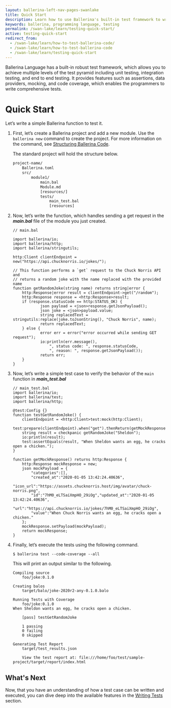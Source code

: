 ```yaml
---
layout: ballerina-left-nav-pages-swanlake
title: Quick Start
description: Learn how to use Ballerina's built-in test framework to write testable code. The test framework provides a set of building blocks to help write and run tests.
keywords: ballerina, programming language, testing
permalink: /swan-lake/learn/testing-quick-start/
active: testing-quick-start
redirect_from:
  - /swan-lake/learn/how-to-test-ballerina-code/
  - /swan-lake/learn/how-to-test-ballerina-code
  - /swan-lake/learn/testing-quick-start
---
```


Ballerina Language has a built-in robust test framework, which allows you to achieve multiple levels of the test pyramid including unit testing, integration testing, and end to end testing.  It provides features such as assertions, data providers, mocking, and code coverage, which enables the programmers to write comprehensive tests.


# Quick Start

Let’s write a simple Ballerina function to test it.



1. First, let’s create a Ballerina project and add a new module. Use the `ballerina new` command to create the project. 
For more information on the command, see [Structuring Ballerina Code](/swan-lake/learn/structuring-ballerina-code/).

    The standard project will hold the structure below.

    ```bash
    project-name/
        Ballerina.toml         
        src/
            module1/           	
                main.bal   
                Module.md
                [resources/]
                tests/
                    main_test.bal
                    [resources]	   
    ```

2. Now, let’s write the function, which handles sending a get request in the ***main.bal*** file of the module you just
 created.
 
    ```ballerina
    // main.bal
    
    import ballerina/io;
    import ballerina/http;
    import ballerina/stringutils;
    
    http:Client clientEndpoint = new("https://api.chucknorris.io/jokes/");
    
    // This function performs a `get` request to the Chuck Norris API and
    // returns a random joke with the name replaced with the provided name
    function getRandomJoke(string name) returns string|error {
        http:Response|error result = clientEndpoint->get("/random");
        http:Response response = <http:Response>result;
        if (response.statusCode == http:STATUS_OK) {
                json payload = <json>response.getJsonPayload();
                json joke = <json>payload.value;
                string replacedText = stringutils:replace(joke.toJsonString(), "Chuck Norris", name);
                return replacedText;
        } else {
                error err = error("error occurred while sending GET request");
                io:println(err.message(),
                    ", status code: ", response.statusCode,
                    ", reason: ", response.getJsonPayload());
                return err;
        }
    }
    
    ```

3. Now, let’s write a simple test case to verify the behavior of the `main` function in ***main_test.bal***

    ```ballerina
    // main_test.bal
    import ballerina/io;
    import ballerina/test;
    import ballerina/http;
    
    @test:Config {}
    function testGetRandomJoke() {
        clientEndpoint = <http:Client>test:mock(http:Client);
        test:prepare(clientEndpoint).when("get").thenReturn(getMockResponse());
        string result = checkpanic getRandomJoke("Sheldon");
        io:println(result);
        test:assertEquals(result, "When Sheldon wants an egg, he cracks open a chicken.");
    }
    
    function getMockResponse() returns http:Response {
        http:Response mockResponse = new;
        json mockPayload = {
            "categories":[],
            "created_at":"2020-01-05 13:42:24.40636",
            "icon_url":"https://assets.chucknorris.host/img/avatar/chuck-norris.png",
            "id":"7hM0_eLTSaiXmpHO_29iOg","updated_at":"2020-01-05 13:42:24.40636",
            "url":"https://api.chucknorris.io/jokes/7hM0_eLTSaiXmpHO_29iOg",
            "value":"When Chuck Norris wants an egg, he cracks open a chicken."
        };
        mockResponse.setPayload(mockPayload);
        return mockResponse;
    }
    
    ```

4. Finally, let’s execute the tests using the following command.

    `$ ballerina test --code-coverage --all`

    This will print an output similar to the following.

    ```
    Compiling source
        foo/joke:0.1.0
    
    Creating balos
        target/balo/joke-2020r2-any-0.1.0.balo
    
    Running Tests with Coverage
        foo/joke:0.1.0
    When Sheldon wants an egg, he cracks open a chicken.
    
        [pass] testGetRandomJoke
    
        1 passing
        0 failing
        0 skipped
    
    Generating Test Report
        target/test_results.json
    
        View the test report at: file:///home/foo/test/sample-project/target/report/index.html
    ```
 
 
## What's Next

Now, that you have an understanding of how a test case can be written and executed, you can dive deep into the available
 features in the [Writing Tests](/swan-lake/learn/writing-tests) section.
